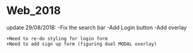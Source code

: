 # Web_2018

update 29/08/2018: 
	-Fix the search bar
	-Add Login button
	-Add overlay
	
	+Need to re-do styling for login form
	+Need to add sign up form (figuring duel MODAL overlay)
